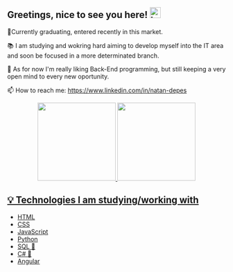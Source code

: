 ## Greetings, nice to see you here! <img src="https://upload.wikimedia.org/wikipedia/commons/thumb/0/05/Flag_of_Brazil.svg/1024px-Flag_of_Brazil.svg.png" alt="bandeira do brasil" length= "20" width="25"/>

<!--
**natandepes/natandepes** is a ✨ _special_ ✨ repository because its `README.md` (this file) appears on your GitHub profile.

Here are some ideas to get you started:

- 🔭 I’m currently working on ...
- 🌱 I’m currently learning ...
- 👯 I’m looking to collaborate on ...
- 🤔 I’m looking for help with ...
- 💬 Ask me about ...
- 📫 How to reach me: ...
- 😄 Pronouns: ...
- ⚡ Fun fact: ...
-->



🌱Currently graduating, entered recently in this market.

📚 I am studying and wokring hard aiming to develop myself into the IT area and soon be focused in a more determinated branch. 

🔭 As for now I'm really liking Back-End programming, but still keeping a very open mind to every new oportunity.

📫 How to reach me: https://www.linkedin.com/in/natan-depes

<div align="center">
  <a href="https://github.com/natandepes">
  <img height="180em" src="https://github-readme-stats.vercel.app/api?username=natandepes&show_icons=true&theme=dracula&include_all_commits=true&count_private=true"/>
  <img height="180em" src="https://github-readme-stats.vercel.app/api/top-langs/?username=natandepes&layout=compact&langs_count=7&theme=dracula"/>
</div>

## 💡 Technologies I am studying/working with
 - HTML
 - CSS
 - JavaScript
 - Python
 - SQL 💓
 - C# 💓
 - Angular
